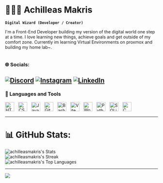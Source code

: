 # 🧙🏻‍♂️ Achilleas Makris

**`Digital Wizard (Developer / Creator)`**

I'm a Front-End Developer building my version of the digital world one step at a time. I love learning new things, achieve goals and get outside of my comfort zone. Currently im learning Virtual Environments on proxmox and building my home lab~.
#   
### 🌐 Socials:
[![Discord](https://img.shields.io/badge/Discord-%237289DA.svg?logo=discord&logoColor=white)](https://discord.gg/lex_98) [![Instagram](https://img.shields.io/badge/Instagram-%23E4405F.svg?logo=Instagram&logoColor=white)](https://www.instagram.com/axilleas.makris/) [![LinkedIn](https://img.shields.io/badge/LinkedIn-%230077B5.svg?logo=linkedin&logoColor=white)](https://www.linkedin.com/in/achilleas-makris-b550b22b5/) 
---

### 🧰 Languages and Tools

<img align="left" alt="HTML" width="30px" style="padding-right:10px;" src="https://cdn.jsdelivr.net/gh/devicons/devicon/icons/html5/html5-plain.svg" />
<img align="left" alt="CSS" width="30px" style="padding-right:10px;" src="https://cdn.jsdelivr.net/gh/devicons/devicon/icons/css3/css3-plain.svg" />
<img align="left" alt="JavaScript" width="30px" style="padding-right:10px;" src="https://cdn.jsdelivr.net/gh/devicons/devicon/icons/javascript/javascript-plain.svg" />
<img align="left" alt="Git" width="30px" style="padding-right:10px;" src="https://cdn.jsdelivr.net/gh/devicons/devicon/icons/git/git-original.svg" />
<img align="left" alt="Bash" width="30px" style="padding-right:10px;" src="https://cdn.worldvectorlogo.com/logos/bash-2.svg" />
<img align="left" alt="Vite" width="30px" style="padding-right:10px;" src="https://cdn.jsdelivr.net/gh/devicons/devicon@latest/icons/vitejs/vitejs-original.svg" />
<img align="left" alt="WordPress" width="30px" style="padding-right:10px;" src="https://cdn.worldvectorlogo.com/logos/wordpress-icon-1.svg" />
<img align="left" alt="Python" width="30px" style="padding-right:10px;" src="https://cdn.jsdelivr.net/gh/devicons/devicon@latest/icons/python/python-original.svg"/>
<img align="left" alt="SQLite" width="30px" style="padding-right:10px;" src="https://cdn.jsdelivr.net/gh/devicons/devicon@latest/icons/sqlite/sqlite-original.svg" />
<img align="left" alt="C" width="30px" style="padding-right:10px;" src="https://cdn.worldvectorlogo.com/logos/c-1.svg" />


<br />

<br />

---

# 📊 GitHub Stats:
![achilleasmakris's Stats](https://github-readme-stats.vercel.app/api?username=achilleasmakris&theme=dracula&show_icons=true&hide_border=true&count_private=true)<br/>
![achilleasmakris's Streak](https://github-readme-streak-stats.herokuapp.com/?user=achilleasmakris&theme=dracula&hide_border=true)<br/>
![achilleasmakris's Top Languages](https://github-readme-stats.vercel.app/api/top-langs/?username=achilleasmakris&theme=dracula&show_icons=true&hide_border=true&layout=compact)

---
[![](https://visitcount.itsvg.in/api?id=achilleasmakris&icon=0&color=11)](https://visitcount.itsvg.in)

<!-- Proudly created with GPRM ( https://gprm.itsvg.in ) -->
